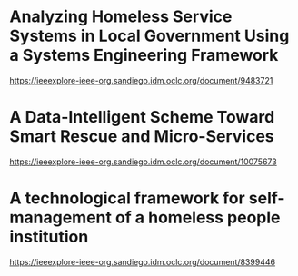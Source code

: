


# Analyzing Homeless Service Systems in Local Government Using a Systems Engineering Framework
https://ieeexplore-ieee-org.sandiego.idm.oclc.org/document/9483721



# A Data-Intelligent Scheme Toward Smart Rescue and Micro-Services
https://ieeexplore-ieee-org.sandiego.idm.oclc.org/document/10075673



# A technological framework for self-management of a homeless people institution
https://ieeexplore-ieee-org.sandiego.idm.oclc.org/document/8399446

